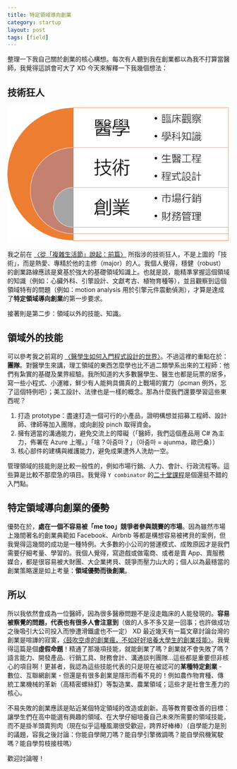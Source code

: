 ```yaml
---
title: 特定領域導向創業
category: startup
layout: post
tags: [field]
---
```

整理一下我自己關於創業的核心構想。每次有人聽到我在創業都以為我不打算當醫師，我覺得這誤會可大了 XD 今天來解釋一下我幾個想法：

## 技術狂人

![field](/assets/field.png)

我之前在 [〈從「複雜生活節」說起：前篇〉](http://yfwu.github.io/startup/2016/04/17/cannikin-law-1.html) 所指涉的技術狂人，不是上圖的「技術」，而是熱愛、專精於他的主修（major）的人。我個人覺得，穩健（robust）的創業路線應該是奠基於強大的基礎領域知識上。也就是說，能精準掌握這個領域的知識（例如：心臟外科、引擎設計、文獻考古、植物育種等），並且觀察到這個領域特有的問題（例如：motion analysis 用於引擎元件震動偵測），才算是達成了**特定領域導向創業**的第一步要求。

接著則是第二步：領域以外的技能、知識。

## 領域外的技能
可以參考我之前寫的 [〈醫學生如何入門程式設計的世界〉](http://yfwu.github.io/%E9%9A%A8%E6%83%B3/2016/01/18/medical-student-programming.html)。不過這裡的重點在於：**團隊**。對醫學生來講，理工領域的東西怎麼學也比不過二類學系出來的工程師：他們有紮實的基礎及業界經驗。我所知道的大多數醫學生、醫生也都是玩票的居多，寫一些小程式、小運維，鮮少有人能夠具備真的上戰場的實力（pcman 例外，忘了這個特例吧）；美工設計、法律也是一樣的概念。那為什麼我們還要學習這些東西呢？

1. 打造 prototype：盡速打造一個可行的小產品，證明構想並招募工程師、設計師、律師等加入團隊，或向創投 pinch 取得資金。
2. 擁有適當的溝通能力，避免交流上的障礙（「醫師，我們這個產品用 C# 為主力，佈署在 Azure 上喔。」「啥？아줌마？」（아줌마 = ajunma，歐巴桑））
3. 核心部件的建構與維護能力，避免成果遭外人洗劫一空。

管理領域的技能則是比較一般性的，例如市場行銷、人力、會計、行政流程等。這些算是比較不那麼急的項目。我覺得 ``Y combinator`` 的[二十堂課程](http://startupclass.club/steps)是個還挺不錯的入門點。

## 特定領域導向創業的優勢
優勢在於，**處在一個不容易被「me too」競爭者參與競賽的市場**。因為雖然市場上幾間著名的創業典範如 Facebook、Airbnb 等都是構想容易被拷貝的案例，但我覺得這幾間的成功是一種特例。大多數的小公司的營運模式、成敗原因才是我們需要仔細考量、學習的。我個人覺得，寫遊戲或做電商、或者是賣 App、賣服務媒合，都是很容易被大財團、大企業拷貝、競爭而壓力山大的；個人以為最穩當的創業策略還是如上考量：**領域優勢而後創業**。

## 所以
所以我依然會成為一位醫師，因為很多醫療問題不是沒走臨床的人能發現的。**容易被察覺的問題，代表也有很多人會注意到**（做的人多不多又是一回事；也許做成功之後吸引大公司投入而慘遭滑鐵盧也不一定） XD 最近幾天有一篇文章討論台灣的創業是喧譁的寂寞，[〈鼓吹空虛的創業瘋，不如好好培養大學生的創業技能〉](https://yowureport.com/19823/)。我覺得這篇是個**虛假命題**！精通了那幾項技能，就能創業了嗎？創業就不會失敗了嗎？語言能力、開發產品、行銷工具、財務會計、溝通談判團隊...這些都是重要但非核心的項目啊！更甚者，我認為這些技能代表的只是現在被認可的**某種特定創業** - 數位、互聯網創業 - 但還是有很多創業是隱形而看不見的！例如農作物育種、傳統工業機械的革新（高精密螺絲釘）等製造業、農業領域；這些才是社會生產力的核心。

不易失敗的創業應該是貼近某個特定領域的改造或創新。高等教育要改善的目標：讓學生們在高中能選有興趣的領域、在大學仔細培養自己未來所需要的領域技能，而不是掛羊頭賣狗肉（現在似乎這種風潮很受歡迎，跨界好棒棒）（自學能力是別的議題，容我之後討論：你能自學開刀嗎？能自學引擎微調嗎？能自學飛機駕駛嗎？能自學剪枝接枝嗎）

歡迎討論喔！